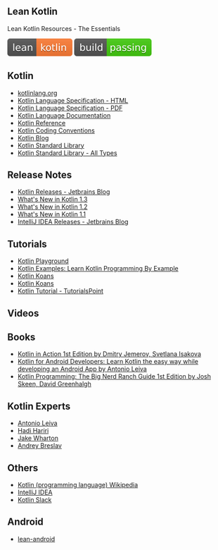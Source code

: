 Lean Kotlin
--
Lean Kotlin Resources - The Essentials

![Lean Kotlin](lean-kotlin.svg) ![Build Passing](build-passing.svg)

Kotlin
---
- [kotlinlang.org](https://kotlinlang.org/)
- [Kotlin Language Specification - HTML](https://jetbrains.github.io/kotlin-spec/kotlin-spec.pdf)
- [Kotlin Language Specification - PDF](https://jetbrains.github.io/kotlin-spec/)
- [Kotlin Language Documentation](https://kotlinlang.org/docs/kotlin-docs.pdf)
- [Kotlin Reference](https://kotlinlang.org/docs/reference/)
- [Kotlin Coding Conventions](https://kotlinlang.org/docs/reference/coding-conventions.html)
- [Kotlin Blog](https://blog.jetbrains.com/kotlin/)
- [Kotlin Standard Library](https://kotlinlang.org/api/latest/jvm/stdlib/index.html)
- [Kotlin Standard Library - All Types](https://kotlinlang.org/api/latest/jvm/stdlib/alltypes/index.html)

Release Notes
---
- [Kotlin Releases - Jetbrains Blog](https://blog.jetbrains.com/kotlin/category/releases/)
- [What's New in Kotlin 1.3](https://kotlinlang.org/docs/reference/whatsnew13.html)
- [What's New in Kotlin 1.2](https://kotlinlang.org/docs/reference/whatsnew12.html)
- [What's New in Kotlin 1.1](https://kotlinlang.org/docs/reference/whatsnew11.html)
- [IntelliJ IDEA Releases - Jetbrains Blog](https://blog.jetbrains.com/idea/category/releases/)


Tutorials
---
- [Kotlin Playground](https://play.kotlinlang.org/)
- [Kotlin Examples: Learn Kotlin Programming By Example](https://play.kotlinlang.org/byExample/overview)
- [Kotlin Koans](https://play.kotlinlang.org/koans/overview)
- [Kotlin Koans](https://try.kotlinlang.org)
- [Kotlin Tutorial - TutorialsPoint](https://www.tutorialspoint.com/kotlin/)

Videos
---

Books
---
- [Kotlin in Action 1st Edition by Dmitry Jemerov, Svetlana Isakova](https://www.amazon.com/Kotlin-Action-Dmitry-Jemerov/dp/1617293296)
- [Kotlin for Android Developers: Learn Kotlin the easy way while developing an Android App by Antonio Leiva](https://www.amazon.com/Kotlin-Android-Developers-Learn-developing/dp/1530075610)
- [Kotlin Programming: The Big Nerd Ranch Guide 1st Edition by Josh Skeen, David Greenhalgh](https://www.amazon.com/Kotlin-Programming-Nerd-Ranch-Guide/dp/0135161630)

Kotlin Experts
---
- [Antonio Leiva](https://antonioleiva.com/)
- [Hadi Hariri](https://hadihariri.com/)
- [Jake Wharton](https://jakewharton.com/)
- [Andrey Breslav](http://abreslav.com/)

Others
---
- [Kotlin (programming language)
 Wikipedia](https://en.wikipedia.org/wiki/Kotlin_(programming_language))
- [IntelliJ IDEA](https://www.jetbrains.com/idea/)
- [Kotlin Slack](http://slack.kotlinlang.org/)

Android
---
- [lean-android](https://github.com/tunjos/lean-android)
